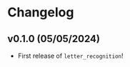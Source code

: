 # Changelog

<!--next-version-placeholder-->

## v0.1.0 (05/05/2024)

- First release of `letter_recognition`!